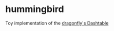 # hummingbird
Toy implementation of the [dragonfly's Dashtable](https://github.com/dragonflydb/dragonfly/blob/main/docs/dashtable.md)
